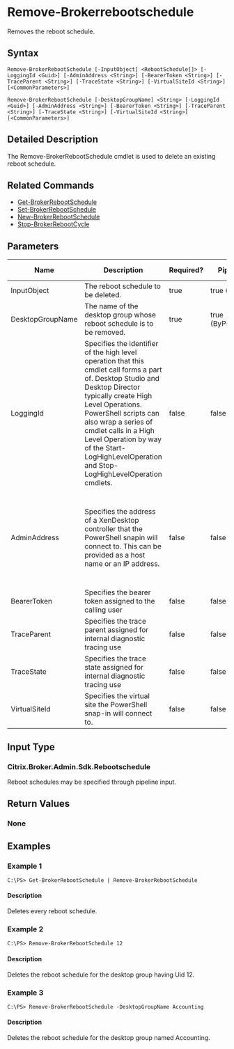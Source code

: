 ﻿
# Remove-Brokerrebootschedule
Removes the reboot schedule.
## Syntax

```
Remove-BrokerRebootSchedule [-InputObject] <RebootSchedule[]> [-LoggingId <Guid>] [-AdminAddress <String>] [-BearerToken <String>] [-TraceParent <String>] [-TraceState <String>] [-VirtualSiteId <String>] [<CommonParameters>]  
  
Remove-BrokerRebootSchedule [-DesktopGroupName] <String> [-LoggingId <Guid>] [-AdminAddress <String>] [-BearerToken <String>] [-TraceParent <String>] [-TraceState <String>] [-VirtualSiteId <String>] [<CommonParameters>]
```

## Detailed Description
The Remove-BrokerRebootSchedule cmdlet is used to delete an existing reboot schedule.


## Related Commands

* [Get-BrokerRebootSchedule](../Get-BrokerRebootSchedule/)
* [Set-BrokerRebootSchedule](../Set-BrokerRebootSchedule/)
* [New-BrokerRebootSchedule](../New-BrokerRebootSchedule/)
* [Stop-BrokerRebootCycle](../Stop-BrokerRebootCycle/)
## Parameters
| Name   | Description | Required? | Pipeline Input | Default Value |
| --- | --- | --- | --- | --- |
| InputObject | The reboot schedule to be deleted. | true | true (ByValue) |  |
| DesktopGroupName | The name of the desktop group whose reboot schedule is to be removed. | true | true (ByPropertyName) |  |
| LoggingId | Specifies the identifier of the high level operation that this cmdlet call forms a part of. Desktop Studio and Desktop Director typically create High Level Operations. PowerShell scripts can also wrap a series of cmdlet calls in a High Level Operation by way of the Start-LogHighLevelOperation and Stop-LogHighLevelOperation cmdlets. | false | false |  |
| AdminAddress | Specifies the address of a XenDesktop controller that the PowerShell snapin will connect to. This can be provided as a host name or an IP address. | false | false | Localhost. Once a value is provided by any cmdlet, this value will become the default. |
| BearerToken | Specifies the bearer token assigned to the calling user | false | false |  |
| TraceParent | Specifies the trace parent assigned for internal diagnostic tracing use | false | false |  |
| TraceState | Specifies the trace state assigned for internal diagnostic tracing use | false | false |  |
| VirtualSiteId | Specifies the virtual site the PowerShell snap-in will connect to. | false | false |  |

## Input Type

### Citrix.Broker.Admin.Sdk.Rebootschedule
Reboot schedules may be specified through pipeline input.
## Return Values

### None

## Examples

### Example 1

```
C:\PS> Get-BrokerRebootSchedule | Remove-BrokerRebootSchedule
```

#### Description
Deletes every reboot schedule.
### Example 2

```
C:\PS> Remove-BrokerRebootSchedule 12
```

#### Description
Deletes the reboot schedule for the desktop group having Uid 12.
### Example 3

```
C:\PS> Remove-BrokerRebootSchedule -DesktopGroupName Accounting
```

#### Description
Deletes the reboot schedule for the desktop group named Accounting.
